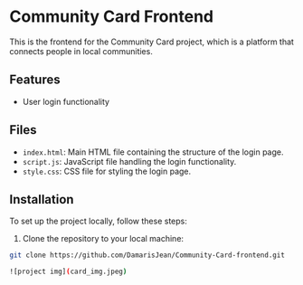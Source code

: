 # Community Card Frontend

This is the frontend for the Community Card project, which is a platform that connects people in local communities.

## Features

- User login functionality

## Files

- `index.html`: Main HTML file containing the structure of the login page.
- `script.js`: JavaScript file handling the login functionality.
- `style.css`: CSS file for styling the login page.

## Installation

To set up the project locally, follow these steps:

1. Clone the repository to your local machine:

```bash
git clone https://github.com/DamarisJean/Community-Card-frontend.git

![project img](card_img.jpeg)
